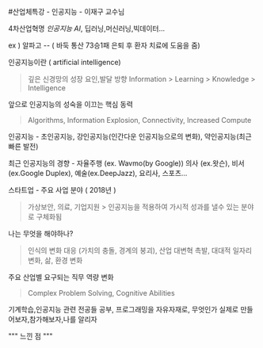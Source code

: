 #산업체특강 - 인공지능 - 이재구 교수님

4차산업혁명 *인공지능 AI*, 딥러닝,머신러닝,빅데이터...


ex ) 알파고 -- ( 바둑 통산 73승1패 은퇴 후 환자 치료에 도움을 줌)

인공지능이란 ( artificial intelligence) 
>깊은 신경망의 성장 요인,발달 방향
Information > Learning > Knowledge > Intelligence

앞으로 인공지능의 성숙을 이끄는 핵심 동력
>Algorithms, Information Explosion, Connectivity, Increased Compute

인공지능 - 초인공지능, 강인공지능(인간다운 인공지능으로의 변화), 약인공지능(최근 빠른 발전)

최근 인공지능의 경향 - 자율주행 (ex. Wavmo(by Google))
의사 (ex.왓슨), 비서(ex.Google Duplex), 예술(ex.DeepJazz), 요리사, 스포츠...

스타트업 - 주요 사업 분야 ( 2018년 )
>가상보안, 의료, 기업지원  > 인공지능을 적용하여 가시적 성과를 낼수 있는 분야로 구체화됨

나는 무엇을 해야하나?
>인식의 변화 대응 (가치의 충돌, 경계의 붕괴), 산업 대변혁 촉발, 대대적 일자리 변화, 삶, 환경 변화

주요 산업별 요구되는 직무 역량 변화
>Complex Problem Solving, Cognitive Abilities

기계학습,인공지능 관련 전공들 공부, 프로그래밍을 자유자재로, 무엇인가 실제로 만들어보자,참가해보자,나를 알리자

""" 느낀 점 """
